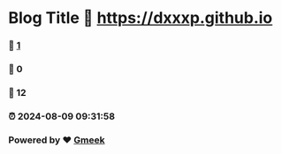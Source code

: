 # Blog Title :link: https://dxxxp.github.io 
### :page_facing_up: [1](https://dxxxp.github.io/tag.html) 
### :speech_balloon: 0 
### :hibiscus: 12 
### :alarm_clock: 2024-08-09 09:31:58 
### Powered by :heart: [Gmeek](https://github.com/Meekdai/Gmeek)
